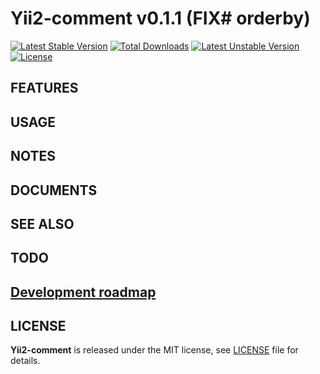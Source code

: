 # Yii2-comment v0.1.1 (FIX# orderby)

[![Latest Stable Version](https://poser.pugx.org/yongtiger/yii2-comment/v/stable)](https://packagist.org/packages/yongtiger/yii2-comment)
[![Total Downloads](https://poser.pugx.org/yongtiger/yii2-comment/downloads)](https://packagist.org/packages/yongtiger/yii2-comment) 
[![Latest Unstable Version](https://poser.pugx.org/yongtiger/yii2-comment/v/unstable)](https://packagist.org/packages/yongtiger/yii2-comment)
[![License](https://poser.pugx.org/yongtiger/yii2-comment/license)](https://packagist.org/packages/yongtiger/yii2-comment)


## FEATURES


## USAGE


## NOTES


## DOCUMENTS


## SEE ALSO


## TODO


## [Development roadmap](docs/development-roadmap.md)


## LICENSE 
**Yii2-comment** is released under the MIT license, see [LICENSE](https://opensource.org/licenses/MIT) file for details.
